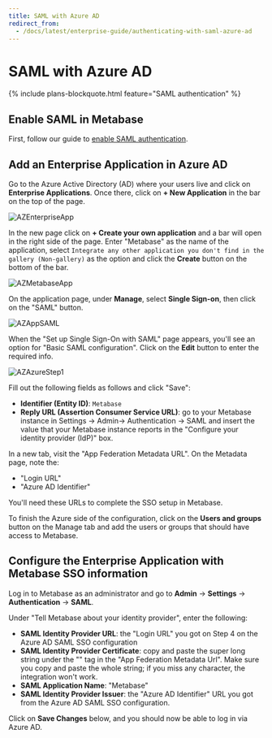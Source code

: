```yaml
---
title: SAML with Azure AD
redirect_from:
  - /docs/latest/enterprise-guide/authenticating-with-saml-azure-ad
---
```


# SAML with Azure AD

{% include plans-blockquote.html feature="SAML authentication" %}

## Enable SAML in Metabase

First, follow our guide to [enable SAML authentication](authenticating-with-saml.md).

## Add an Enterprise Application in Azure AD

Go to the Azure Active Directory (AD) where your users live and click on **Enterprise Applications**. Once there, click on **+ New Application** in the bar on the top of the page.

![AZEnterpriseApp](images/saml-azure-ad-enterprise-app.png)

In the new page click on **+ Create your own application** and a bar will open in the right side of the page. Enter "Metabase" as the name of the application, select `Integrate any other application you don't find in the gallery (Non-gallery)` as the option and click the **Create** button on the bottom of the bar.

![AZMetabaseApp](images/saml-azure-ad-create.png)

On the application page, under **Manage**, select **Single Sign-on**, then click on the "SAML" button.

![AZAppSAML](images/saml-azure-app-saml.png)

When the "Set up Single Sign-On with SAML" page appears, you'll see an option for "Basic SAML configuration". Click on the **Edit** button to enter the required info.

![AZAzureStep1](images/saml-azure-step-1.png)

Fill out the following fields as follows and click "Save":
- **Identifier (Entity ID)**: `Metabase`
- **Reply URL (Assertion Consumer Service URL)**: go to your Metabase instance in Settings -> Admin-> Authentication -> SAML and insert the value that your Metabase instance reports in the "Configure your identity provider (IdP)" box.

In a new tab, visit the "App Federation Metadata URL". On the Metadata page, note the:

- "Login URL"
- "Azure AD Identifier" 

You'll need these URLs to complete the SSO setup in Metabase.

To finish the Azure side of the configuration, click on the **Users and groups** button on the Manage tab and add the users or groups that should have access to Metabase.

## Configure the Enterprise Application with Metabase SSO information

Log in to Metabase as an administrator and go to **Admin** -> **Settings** -> **Authentication** -> **SAML**.

Under "Tell Metabase about your identity provider", enter the following:

- **SAML Identity Provider URL**: the "Login URL" you got on Step 4 on the Azure AD SAML SSO configuration 
- **SAML Identity Provider Certificate**: copy and paste the super long string under the "<X509Certificate>" tag in the "App Federation Metadata Url". Make sure you copy and paste the whole string; if you miss any character, the integration won't work.
- **SAML Application Name**: "Metabase"
- **SAML Identity Provider Issuer**: the "Azure AD Identifier" URL you got from the Azure AD SAML SSO configuration.

Click on **Save Changes** below, and you should now be able to log in via Azure AD.
